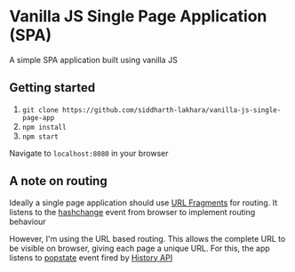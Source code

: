 # Vanilla JS Single Page Application (SPA)

A simple SPA application built using vanilla JS

## Getting started
1. `git clone https://github.com/siddharth-lakhara/vanilla-js-single-page-app`
2. `npm install`
3. `npm start`

Navigate to `localhost:8080` in your browser

## A note on routing
Ideally a single page application should use [URL Fragments](https://en.wikipedia.org/wiki/URI_fragment) for routing. It listens to the [hashchange](https://developer.mozilla.org/en-US/docs/Web/API/Window/hashchange_event) event from browser to implement routing behaviour <br />

However, I'm using the URL based routing. This allows the complete URL to be visible on browser, giving each page a unique URL. For this, the app listens to [popstate](https://developer.mozilla.org/en-US/docs/Web/API/Window/popstate_event) event fired by [History API](https://developer.mozilla.org/en-US/docs/Web/API/History_API)
